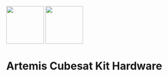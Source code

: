 <img src="https://mtmk-ee.github.io/artemis-docs/resources/logos/hsfl.png" width="100"> <img src="https://mtmk-ee.github.io/artemis-docs/resources/logos/uh_manoa.png" width="100">

# Artemis Cubesat Kit Hardware
